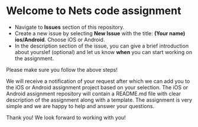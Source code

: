 # Welcome to Nets code assignment 

- Navigate to **Issues** section of this repository.
- Create a new issue by selecting **New Issue** with the title: **(Your name) ios/Android**. Choose iOS or Android.
- In the description section of the issue, you can give a brief introduction about yourslef (optional) and let us know **when** you can start working on the assignment.

Please make sure you follow the above steps! 

We will receive a notification of your request after which we can add you to the iOS or Android assignment project 
based on your selection. The iOS or Android assignment repository will contain a README.md file with clear description of the assignment along with a template. The assignment is very simple and we are happy to help and answer your questions.

Thank you! We look forward to working with you! 
